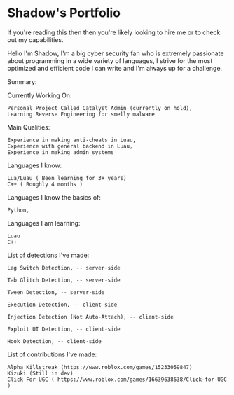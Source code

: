 # Shadow's Portfolio

If you're reading this then then you're likely looking to hire me or to check out my capabilities.

Hello I'm Shadow, 
I'm a big cyber security fan who is extremely passionate about programming in a wide variety of languages, I strive for the most optimized and efficient code I can write and I'm always up for a challenge.


Summary: 

  Currently Working On:
  
    Personal Project Called Catalyst Admin (currently on hold),
    Learning Reverse Engineering for smelly malware

  Main Qualities:
  
    Experience in making anti-cheats in Luau,
    Experience with general backend in Luau,
    Experience in making admin systems

  Languages I know:
  
    Lua/Luau ( Been learning for 3+ years)
    C++ ( Roughly 4 months )
  
  Languages I know the basics of:
  
    Python,
  
  Languages I am learning:

    Luau
    C++

  List of detections I've made:
   
    Lag Switch Detection, -- server-side  
    
    Tab Glitch Detection, -- server-side  
    
    Tween Detection, -- server-side  
    
    Execution Detection, -- client-side  
    
    Injection Detection (Not Auto-Attach), -- client-side
    
    Exploit UI Detection, -- client-side  
    
    Hook Detection, -- client-side  
  

  List of contributions I've made: 

    Alpha Killstreak (https://www.roblox.com/games/15233059847)
    Kizuki (Still in dev)
    Click For UGC ( https://www.roblox.com/games/16639638638/Click-for-UGC )

  
